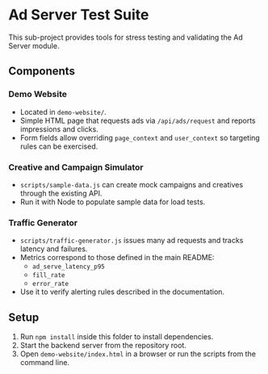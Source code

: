 # Ad Server Test Suite

This sub-project provides tools for stress testing and validating the Ad Server module.

## Components

### Demo Website
* Located in `demo-website/`.
* Simple HTML page that requests ads via `/api/ads/request` and reports impressions and clicks.
* Form fields allow overriding `page_context` and `user_context` so targeting rules can be exercised.

### Creative and Campaign Simulator
* `scripts/sample-data.js` can create mock campaigns and creatives through the existing API.
* Run it with Node to populate sample data for load tests.

### Traffic Generator
* `scripts/traffic-generator.js` issues many ad requests and tracks latency and failures.
* Metrics correspond to those defined in the main README:
  - `ad_serve_latency_p95`
  - `fill_rate`
  - `error_rate`
* Use it to verify alerting rules described in the documentation.

## Setup
1. Run `npm install` inside this folder to install dependencies.
2. Start the backend server from the repository root.
3. Open `demo-website/index.html` in a browser or run the scripts from the command line.
